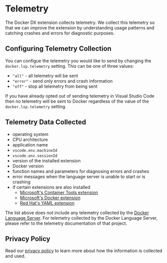 # Telemetry

The Docker DX extension collects telemetry. We collect this telemetry so that we can improve the extension by understanding usage patterns and catching crashes and errors for diagnostic purposes.

## Configuring Telemetry Collection

You can configue the telemetry you would like to send by changing the `docker.lsp.telemetry` setting. This can be one of three values:

- `"all"` - all telemetry will be sent
- `"error"` - send only errors and crash information
- `"off"` - stop all telemetry from being sent

If you have already opted out of sending telemetry in Visual Studio Code then no telemetry will be sent to Docker regardless of the value of the `docker.lsp.telemetry` setting.

## Telemetry Data Collected

- operating system
- CPU architecture
- application name
- `vscode.env.machineId`
- `vscode.env.sessionId`
- version of the installed extension
- Docker version
- function names and parameters for diagnosing errors and crashes
- error messages when the language server is unable to start or is crashing
- if certain extensions are also installed
    - [Microsoft's Container Tools extension](https://marketplace.visualstudio.com/items?itemName=ms-azuretools.vscode-containers)
    - [Microsoft's Docker extension](https://marketplace.visualstudio.com/items?itemName=ms-azuretools.vscode-docker)
    - [Red Hat's YAML extension](https://marketplace.visualstudio.com/items?itemName=redhat.vscode-yaml)

The list above does _not_ include any telemetry collected by the [Docker Language Server](https://github.com/docker/docker-language-server). For telemetry collected by the Docker Language Server, please refer to the telemetry documentation of that project.

## Privacy Policy

Read our [privacy policy](https://www.docker.com/legal/docker-privacy-policy/) to learn more about how the information is collected and used.
